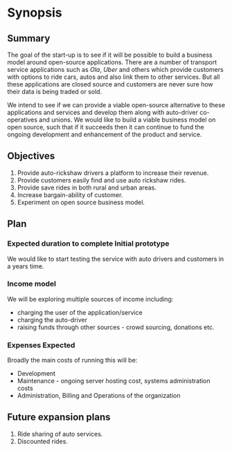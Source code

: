 # Synopsis

## Summary

The goal of the start-up is to see if it will be possible to build a
business model around open-source applications. There are a number 
of transport service applications such as *Ola*, *Uber* and others which provide
customers with options to ride cars, autos and also link them to other
services. But all these applications are closed source and customers are
never sure how their data is being traded or sold.

We intend to see if we can provide a viable open-source alternative to
these applications and services and develop them along with auto-driver
co-operatives and unions. We would like to build a viable business model
on open source, such that if it succeeds then it can continue to fund
the ongoing development and enhancement of the product and service.

## Objectives

1. Provide auto-rickshaw drivers a platform to increase their revenue.
2. Provide customers easily find and use auto rickshaw rides.
3. Provide save rides in both rural and urban areas.
4. Increase bargain-ability of customer.
5. Experiment on open source business model.

## Plan

### Expected duration to complete Initial prototype

We would like to start testing the service with auto drivers and customers in a years time.

### Income model

We will be exploring multiple sources of income including:

* charging the user of the application/service
* charging the auto-driver
* raising funds through other sources - crowd sourcing, donations etc.

### Expenses Expected

Broadly the main costs of running this will be:

* Development
* Maintenance - ongoing server hosting cost, systems administration costs
* Administration, Billing and Operations of the organization

## Future expansion plans

1. Ride sharing of auto services.
1. Discounted rides.

